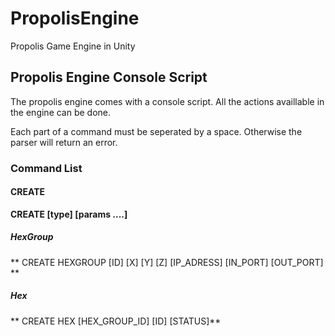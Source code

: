 # PropolisEngine

Propolis Game Engine in Unity


## Propolis Engine Console Script

The propolis engine comes with a console script. All the actions availlable in the engine can be done.

Each part of a command must be seperated by a space. Otherwise the parser will return an error.

### Command List

#### CREATE

  **CREATE [type] [params ....]**
  
  ##### HexGroup
  
  ** CREATE HEXGROUP [ID] [X] [Y] [Z] [IP_ADRESS] [IN_PORT] [OUT_PORT] **
  
  ##### Hex
  
  ** CREATE HEX [HEX_GROUP_ID] [ID] [STATUS]**
